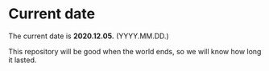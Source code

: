 # Current date

The current date is **2020.12.05.** (YYYY.MM.DD.)

This repository will be good when the world ends, so we will know how long it lasted.